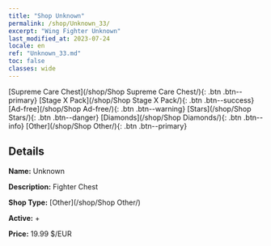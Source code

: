 ```yaml
---
title: "Shop Unknown"
permalink: /shop/Unknown_33/
excerpt: "Wing Fighter Unknown"
last_modified_at: 2023-07-24
locale: en
ref: "Unknown_33.md"
toc: false
classes: wide
---
```



  [Supreme Care Chest](/shop/Shop Supreme Care Chest/){: .btn .btn--primary}   [Stage X Pack](/shop/Shop Stage X Pack/){: .btn .btn--success}   [Ad-free](/shop/Shop Ad-free/){: .btn .btn--warning}   [Stars](/shop/Shop Stars/){: .btn .btn--danger}   [Diamonds](/shop/Shop Diamonds/){: .btn .btn--info}   [Other](/shop/Shop Other/){: .btn .btn--primary} 

## Details

 **Name:** Unknown 

 **Description:** Fighter Chest

 **Shop Type:** [Other](/shop/Shop Other/)

 **Active:** + 

 **Price:** 19.99 $/EUR 


